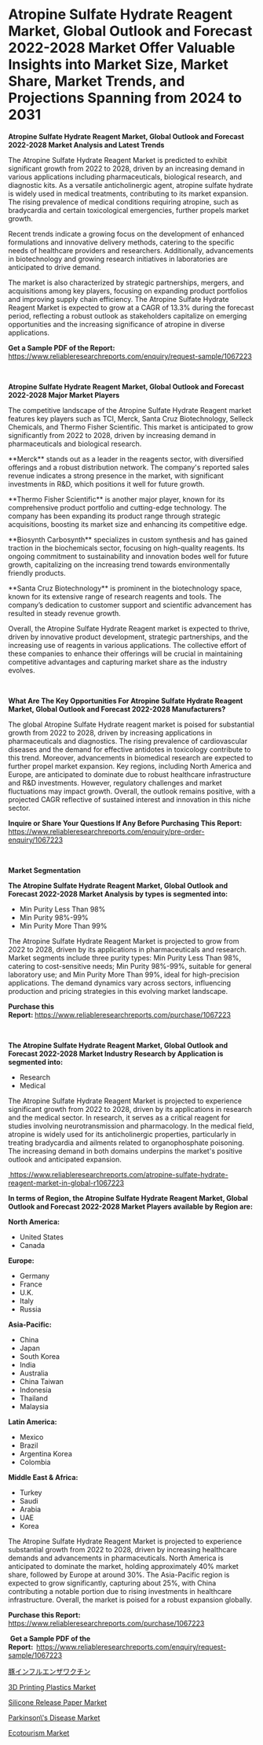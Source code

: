 <p><h1>Atropine Sulfate Hydrate Reagent Market, Global Outlook and Forecast 2022-2028 Market Offer Valuable Insights into Market Size, Market Share, Market Trends, and Projections Spanning from 2024 to 2031</h1></p><p><strong>Atropine Sulfate Hydrate Reagent Market, Global Outlook and Forecast 2022-2028 Market Analysis and Latest Trends</strong></p>
<p><p>The Atropine Sulfate Hydrate Reagent Market is predicted to exhibit significant growth from 2022 to 2028, driven by an increasing demand in various applications including pharmaceuticals, biological research, and diagnostic kits. As a versatile anticholinergic agent, atropine sulfate hydrate is widely used in medical treatments, contributing to its market expansion. The rising prevalence of medical conditions requiring atropine, such as bradycardia and certain toxicological emergencies, further propels market growth.</p><p>Recent trends indicate a growing focus on the development of enhanced formulations and innovative delivery methods, catering to the specific needs of healthcare providers and researchers. Additionally, advancements in biotechnology and growing research initiatives in laboratories are anticipated to drive demand.</p><p>The market is also characterized by strategic partnerships, mergers, and acquisitions among key players, focusing on expanding product portfolios and improving supply chain efficiency. The Atropine Sulfate Hydrate Reagent Market is expected to grow at a CAGR of 13.3% during the forecast period, reflecting a robust outlook as stakeholders capitalize on emerging opportunities and the increasing significance of atropine in diverse applications.</p></p>
<p><strong>Get a Sample PDF of the Report:&nbsp;</strong> <a href="https://www.reliableresearchreports.com/enquiry/request-sample/1067223">https://www.reliableresearchreports.com/enquiry/request-sample/1067223</a></p>
<p>&nbsp;</p>
<p><strong>Atropine Sulfate Hydrate Reagent Market, Global Outlook and Forecast 2022-2028 Major Market Players</strong></p>
<p><p>The competitive landscape of the Atropine Sulfate Hydrate Reagent market features key players such as TCI, Merck, Santa Cruz Biotechnology, Selleck Chemicals, and Thermo Fisher Scientific. This market is anticipated to grow significantly from 2022 to 2028, driven by increasing demand in pharmaceuticals and biological research.</p><p>**Merck** stands out as a leader in the reagents sector, with diversified offerings and a robust distribution network. The company's reported sales revenue indicates a strong presence in the market, with significant investments in R&D, which positions it well for future growth. </p><p>**Thermo Fisher Scientific** is another major player, known for its comprehensive product portfolio and cutting-edge technology. The company has been expanding its product range through strategic acquisitions, boosting its market size and enhancing its competitive edge. </p><p>**Biosynth Carbosynth** specializes in custom synthesis and has gained traction in the biochemicals sector, focusing on high-quality reagents. Its ongoing commitment to sustainability and innovation bodes well for future growth, capitalizing on the increasing trend towards environmentally friendly products.</p><p>**Santa Cruz Biotechnology** is prominent in the biotechnology space, known for its extensive range of research reagents and tools. The company’s dedication to customer support and scientific advancement has resulted in steady revenue growth.</p><p>Overall, the Atropine Sulfate Hydrate Reagent market is expected to thrive, driven by innovative product development, strategic partnerships, and the increasing use of reagents in various applications. The collective effort of these companies to enhance their offerings will be crucial in maintaining competitive advantages and capturing market share as the industry evolves.</p></p>
<p>&nbsp;</p>
<p><strong>What Are The Key Opportunities For Atropine Sulfate Hydrate Reagent Market, Global Outlook and Forecast 2022-2028 Manufacturers?</strong></p>
<p><p>The global Atropine Sulfate Hydrate reagent market is poised for substantial growth from 2022 to 2028, driven by increasing applications in pharmaceuticals and diagnostics. The rising prevalence of cardiovascular diseases and the demand for effective antidotes in toxicology contribute to this trend. Moreover, advancements in biomedical research are expected to further propel market expansion. Key regions, including North America and Europe, are anticipated to dominate due to robust healthcare infrastructure and R&D investments. However, regulatory challenges and market fluctuations may impact growth. Overall, the outlook remains positive, with a projected CAGR reflective of sustained interest and innovation in this niche sector.</p></p>
<p><strong>Inquire or Share Your Questions If Any Before Purchasing This Report:</strong> <a href="https://www.reliableresearchreports.com/enquiry/pre-order-enquiry/1067223">https://www.reliableresearchreports.com/enquiry/pre-order-enquiry/1067223</a></p>
<p>&nbsp;</p>
<p><strong>Market Segmentation</strong></p>
<p><strong>The Atropine Sulfate Hydrate Reagent Market, Global Outlook and Forecast 2022-2028 Market Analysis by types is segmented into:</strong></p>
<p><ul><li>Min Purity Less Than 98%</li><li>Min Purity 98%-99%</li><li>Min Purity More Than 99%</li></ul></p>
<p><p>The Atropine Sulfate Hydrate Reagent Market is projected to grow from 2022 to 2028, driven by its applications in pharmaceuticals and research. Market segments include three purity types: Min Purity Less Than 98%, catering to cost-sensitive needs; Min Purity 98%-99%, suitable for general laboratory use; and Min Purity More Than 99%, ideal for high-precision applications. The demand dynamics vary across sectors, influencing production and pricing strategies in this evolving market landscape.</p></p>
<p><strong>Purchase this Report:&nbsp;</strong><a href="https://www.reliableresearchreports.com/purchase/1067223">https://www.reliableresearchreports.com/purchase/1067223</a></p>
<p>&nbsp;</p>
<p><strong>The Atropine Sulfate Hydrate Reagent Market, Global Outlook and Forecast 2022-2028 Market Industry Research by Application is segmented into:</strong></p>
<p><ul><li>Research</li><li>Medical</li></ul></p>
<p><p>The Atropine Sulfate Hydrate Reagent Market is projected to experience significant growth from 2022 to 2028, driven by its applications in research and the medical sector. In research, it serves as a critical reagent for studies involving neurotransmission and pharmacology. In the medical field, atropine is widely used for its anticholinergic properties, particularly in treating bradycardia and ailments related to organophosphate poisoning. The increasing demand in both domains underpins the market's positive outlook and anticipated expansion.</p></p>
<p><a href="https://www.reliableresearchreports.com/atropine-sulfate-hydrate-reagent-market-in-global-r1067223">&nbsp;https://www.reliableresearchreports.com/atropine-sulfate-hydrate-reagent-market-in-global-r1067223</a></p>
<p><strong>In terms of Region, the Atropine Sulfate Hydrate Reagent Market, Global Outlook and Forecast 2022-2028 Market Players available by Region are:</strong></p>
<p>
    <p> <strong> North America: </strong>
        <ul>
            <li>United States</li>
            <li>Canada</li>
        </ul>
        </p> 
    <p> <strong> Europe: </strong>
        <ul>
            <li>Germany</li>
            <li>France</li>
            <li>U.K.</li>
            <li>Italy</li>
            <li>Russia</li>
        </ul>
        </p> 
    <p> <strong> Asia-Pacific: </strong>
        <ul>
            <li>China</li>
            <li>Japan</li>
            <li>South Korea</li>
            <li>India</li>
            <li>Australia</li>
            <li>China Taiwan</li>
            <li>Indonesia</li>
            <li>Thailand</li>
            <li>Malaysia</li>
        </ul>
        </p> 
    <p> <strong> Latin America: </strong>
        <ul>
            <li>Mexico</li>
            <li>Brazil</li>
            <li>Argentina Korea</li>
            <li>Colombia</li>
        </ul>
        </p> 
    <p> <strong> Middle East & Africa: </strong>
        <ul>
            <li>Turkey</li>
            <li>Saudi</li>
            <li>Arabia</li>
            <li>UAE</li>
            <li>Korea</li>
        </ul>
    </p>
    </p>
<p><p>The Atropine Sulfate Hydrate Reagent Market is projected to experience substantial growth from 2022 to 2028, driven by increasing healthcare demands and advancements in pharmaceuticals. North America is anticipated to dominate the market, holding approximately 40% market share, followed by Europe at around 30%. The Asia-Pacific region is expected to grow significantly, capturing about 25%, with China contributing a notable portion due to rising investments in healthcare infrastructure. Overall, the market is poised for a robust expansion globally.</p></p>
<p><strong>Purchase this Report: </strong><a href="https://www.reliableresearchreports.com/purchase/1067223">https://www.reliableresearchreports.com/purchase/1067223</a></p>
<p>&nbsp;<strong>Get a Sample PDF of the Report:&nbsp;&nbsp;</strong><a href="https://www.reliableresearchreports.com/enquiry/request-sample/1067223">https://www.reliableresearchreports.com/enquiry/request-sample/1067223</a></p>
<p><strong></strong></p>
<p><p><a href="https://medium.com/@alonzomoenrt8956/%E8%B1%9A%E3%82%A4%E3%83%B3%E3%83%95%E3%83%AB%E3%82%A8%E3%83%B3%E3%82%B6%E3%83%AF%E3%82%AF%E3%83%81%E3%83%B3%E5%B8%82%E5%A0%B4%E3%81%AE%E8%A6%8F%E6%A8%A1-%E6%88%90%E9%95%B7%E5%8B%95%E5%90%91-%E7%B5%B1%E8%A8%88%E3%81%8A%E3%82%88%E3%81%B3%E4%BA%88%E6%B8%AC-2024-2031%E5%B9%B4-d5a37320f4cc">豚インフルエンザワクチン</a></p><p><a href="https://medium.com/@marisolking2023/future-ready-strategic-insights-into-the-global-3d-printing-plastics-market-2024-2031-92aa6b70f51d">3D Printing Plastics Market</a></p><p><a href="https://medium.com/@marisolking2023/insights-into-the-silicone-release-paper-industry-market-financial-status-market-size-and-9d1795fe6a35">Silicone Release Paper Market</a></p><p><a href="https://issuu.com/reportprime-2/docs/parkinsons-disease-market-size-2030_06f9928f4e6e2e">Parkinson\'s Disease Market</a></p><p><a href="https://www.linkedin.com/pulse/global-ecotourism-industry-analysis-share-growth-trends-forecast-m0hhc?trackingId=TwW6pms8TZGmGww0sxt6Qw%3D%3D">Ecotourism Market</a></p></p>